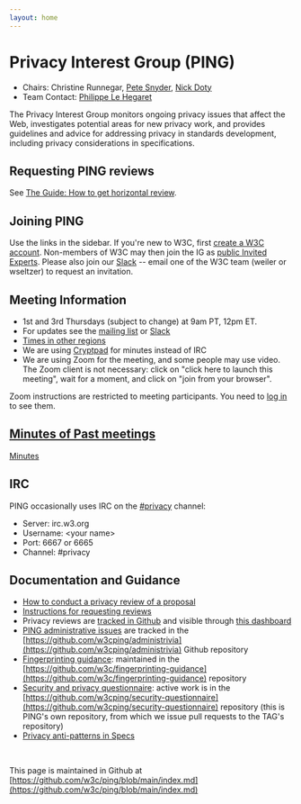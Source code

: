 ```yaml
---
layout: home
---
```


<h1 class="title">Privacy Interest Group (PING)</h1>

* Chairs: Christine Runnegar, [Pete Snyder](https://www.peteresnyder.com), [Nick Doty](https://npdoty.name)
* Team Contact: [Philippe Le Hegaret](https://www.w3.org/People#plehegar)

The Privacy Interest Group monitors ongoing privacy issues that affect the Web, investigates potential areas for new privacy work, and provides guidelines and advice for addressing privacy in standards development, including privacy considerations in specifications.

## Requesting PING reviews

See [The Guide: How to get horizontal review](https://www.w3.org/Guide/documentreview/#how_to_get_horizontal_review).

## Joining PING

Use the links in the sidebar.  If you're new to W3C, first [create a W3C account](http://cgi.w3.org/MemberAccess/AccessRequest).  Non-members of W3C may then join the IG as [public Invited Experts](https://www.w3.org/groups/ig/privacy/apply-as-invited-expert).  Please also join our [Slack](https://w3cping.slack.com/) -- email one of the W3C team (weiler or wseltzer) to request an invitation.

## Meeting Information

* 1st and 3rd Thursdays (subject to change) at 9am PT, 12pm ET.
* For updates see the [mailing list](https://lists.w3.org/Archives/Public/public-privacy/) or [Slack](https://w3cping.slack.com/)
* [Times in other regions](https://www.timeanddate.com/worldclock/converter.html)
* We are using [Cryptpad](https://cryptpad.w3ctag.org/code/#/2/code/edit/4ht9YHtVS9AB4UBlh-oPvHej/) for minutes instead of IRC
* We are using Zoom for the meeting, and some people may use video.  The Zoom client is not necessary: click on "click here to launch this meeting", wait for a moment, and click on "join from your browser".

Zoom instructions are restricted to meeting participants. You need to [log in](https://auth.w3.org/?url=https%3A%2F%2Fwww.w3.org%2Fgroups%2Fig%2Fprivacy%2Fcalendar%2F) to see them.<br>



## [Minutes of Past meetings](https://www.w3.org/Privacy/IG/meetings.html)

[Minutes](https://www.w3.org/Privacy/IG/meetings.html)

## IRC
PING occasionally uses IRC on the [#privacy](http://irc.w3.org/?channels=privacy) channel:
* Server: irc.w3.org
* Username: &lt;your name&gt;
* Port: 6667 or 6665
* Channel: #privacy

## Documentation and Guidance
* [How to conduct a privacy review of a proposal](https://github.com/w3c/ping/blob/main/howto-conduct-a-privacy-review.md)
* [Instructions for requesting reviews](https://www.w3.org/Guide/documentreview/#how_to_get_horizontal_review)
* Privacy reviews are [tracked in Github](https://github.com/w3cping/tracking-issues/issues) and visible through [this dashboard](https://w3c.github.io/horizontal-issue-tracker/?repo=w3cping/tracking-issues)
* [PING administrative issues](https://github.com/w3cping/administrivia/issues) are tracked in the [https://github.com/w3cping/administrivia](https://github.com/w3cping/administrivia) Github repository
* [Fingerprinting guidance](https://w3c.github.io/fingerprinting-guidance/): maintained in the [https://github.com/w3c/fingerprinting-guidance](https://github.com/w3c/fingerprinting-guidance) repository
* [Security and privacy questionnaire](https://w3ctag.github.io/security-questionnaire/): active work is in the [https://github.com/w3cping/security-questionnaire](https://github.com/w3cping/security-questionnaire) repository (this is PING's own repository, from which we issue pull requests to the TAG's repository)
* [Privacy anti-patterns in Specs](https://www.w3.org/blog/2019/06/privacy-anti-patterns-in-standards/)

<br>

This page is maintained in Github at [https://github.com/w3c/ping/blob/main/index.md](https://github.com/w3c/ping/blob/main/index.md)
